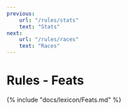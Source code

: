 ```yaml
---
previous:
    url: "/rules/stats"
    text: "Stats"
next:
    url: "/rules/races"
    text: "Races"
---
```


# Rules - Feats

{% include "docs/lexicon/Feats.md" %}
